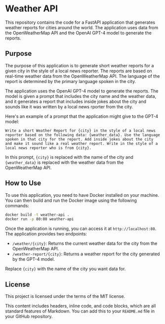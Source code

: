 
# Weather API

This repository contains the code for a FastAPI application that generates weather reports for cities around the world. The application uses data from the OpenWeatherMap API and the OpenAI GPT-4 model to generate the reports.

## Purpose

The purpose of this application is to generate short weather reports for a given city in the style of a local news reporter. The reports are based on real-time weather data from the OpenWeatherMap API. The language of the report is determined by the primary language spoken in the city.

The application uses the OpenAI GPT-4 model to generate the reports. The model is given a prompt that includes the city name and the weather data, and it generates a report that includes inside jokes about the city and sounds like it was written by a local news rporter from the city.

Here's an example of a prompt that the application might give to the GPT-4 model:

`Write a short Weather Report for {city} in the style of a local news reporter based on the following data: {weather_data}. Use the language spoken in that city for the report. Add inside jokes about the city and make it sound like a real weather report. Write in the style of a local news reporter who is from {city}.`


In this prompt, `{city}` is replaced with the name of the city and `{weather_data}` is replaced with the weather data from the OpenWeatherMap API.

## How to Use

To use this application, you need to have Docker installed on your machine. You can then build and run the Docker image using the following commands:

```bash
docker build -t weather-api .
docker run -p 80:80 weather-api
```


Once the application is running, you can access it at `http://localhost:80`. The application provides two endpoints:

- `/weather/{city}`: Returns the current weather data for the city from the OpenWeatherMap API.
- `/weather-report/{city}`: Returns a weather report for the city generated by the GPT-4 model.

Replace `{city}` with the name of the city you want data for.

## License

This project is licensed under the terms of the MIT license.

This content includes headers, inline code, and code blocks, which are all standard features of Markdown. You can add this to your `README.md` file in your GitHub repository.
